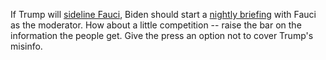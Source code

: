 If Trump will <a href="https://nymag.com/intelligencer/2020/04/trump-to-sideline-fauci-and-birx-in-coming-weeks-report.html">sideline Fauci</a>, Biden should start a <a href="http://scripting.com/2020/04/09/145912.html?title=bidenCanMakeADifferenceNow">nightly briefing</a> with Fauci as the moderator. How about a little competition -- raise the bar on the information the people get. Give the press an option not to cover Trump's misinfo.
